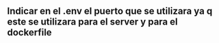 ## Indicar en el .env el puerto que se utilizara ya q este se utilizara para el server y para el dockerfile